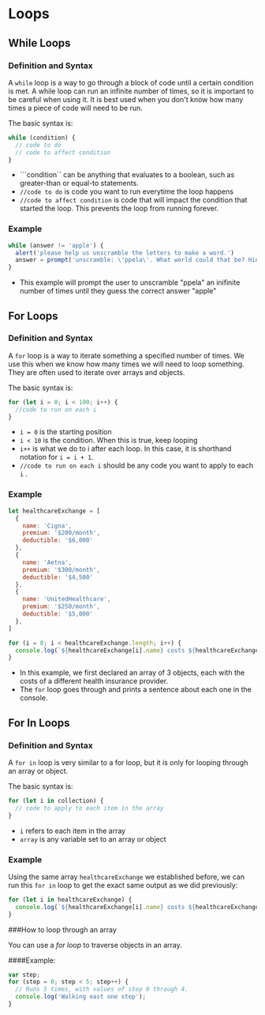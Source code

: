 # Loops
## While Loops
### Definition and Syntax
A ```while``` loop is a way to go through a block of code until a certain condition is met. A while loop can run an infinite number of times, so it is important to be careful when using it. It is best used when you don't know how many times a piece of code will need to be run. 

The basic syntax is:
```js
while (condition) {
  // code to do
  // code to affect condition
} 
```
* ```condition`` can be anything that evaluates to a boolean, such as greater-than or equal-to statements.
* ```//code to do``` is code you want to run everytime the loop happens
* ```//code to affect condition``` is code that will impact the condition that started the loop. This prevents the loop from running forever. 

### Example
```js
while (answer != 'apple') {
  alert('please help us unscramble the letters to make a word.')
  answer = prompt('unscramble: \'ppela\'. What world could that be? Hint: it\'s a fruit')
}
```
* This example will prompt the user to unscramble "ppela" an inifinite number of times until they guess the correct answer "apple"

## For Loops
### Definition and Syntax
A ```for``` loop is a way to iterate something a specified number of times. We use this when we know how many times we will need to loop something. They are often used to iterate over arrays and objects. 

The basic syntax is:
```js
for (let i = 0; i < 100; i++) {
  //code to run on each i
}
```
* ```i = 0``` is the starting position
* ```i < 10``` is the condition. When this is true, keep looping
* ```i++``` is what we do to i after each loop. In this case, it is shorthand notation for ```i = i + 1```.
* ```//code to run on each i``` should be any code you want to apply to each ```i``` .

### Example
```js
let healthcareExchange = [
  {
    name: 'Cigna',
    premium: '$200/month',
    deductible: '$6,000'
  },
  {
    name: 'Aetna',
    premium: '$300/month',
    deductible: '$4,500'
  },
  {
    name: 'UnitedHealthcare',
    premium: '$250/month',
    deductible: '$5,000'
  },
]

for (i = 0; i < healthcareExchange.length; i++) {
  console.log(`${healthcareExchange[i].name} costs ${healthcareExchange[i].premium} with a ${healthcareExchange[i].deductible} deductible.`)
}
```
* In this example, we first declared an array of 3 objects, each with the costs of a different health insurance provider. 
* The ```for``` loop goes through and prints a sentence about each one in the console. 

## For In Loops
### Definition and Syntax
A ```for in``` loop is very similar to a for loop, but it is only for looping through an array or object. 

The basic syntax is:
```js
for (let i in collection) {
  // code to apply to each item in the array
}
```
* ```i``` refers to each item in the array
* ```array``` is any variable set to an array or object

### Example
Using the same array ```healthcareExchange``` we established before, we can run this ```for in``` loop to get the exact same output as we did previously:
```js
for (let i in healthcareExchange) {
  console.log(`${healthcareExchange[i].name} costs ${healthcareExchange[i].premium} with a ${healthcareExchange[i].deductible} deductible.`)
}
```





###How to loop through an array

You can use a *for loop* to traverse objects in an array. 

####Example:

```js
var step;
for (step = 0; step < 5; step++) {
  // Runs 5 times, with values of step 0 through 4.
  console.log('Walking east one step');
}
```
